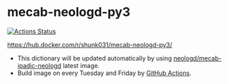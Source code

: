 # mecab-neologd-py3

[![Actions Status](https://github.com/shunk031/mecab-neologd-py3/workflows/Docker%20Image%20CI/badge.svg)](https://github.com/shunk031/mecab-neologd-py3)

https://hub.docker.com/r/shunk031/mecab-neologd-py3/

- This dictionary will be updated automatically by using [neologd/mecab-ipadic-neologd](https://github.com/neologd/mecab-ipadic-neologd) latest image.
- Build image on every Tuesday and Friday by [GitHub Actions](https://github.com/shunk031/mecab-neologd-py3/actions?query=workflow%3A%22Docker+Image+CI%22).
